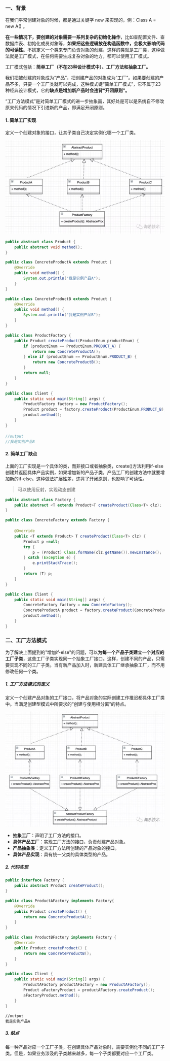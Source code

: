 ### 一、背景

在我们平常创建对象的时候，都是通过关键字 new 来实现的，例：Class A = new A() 。

**在一些情况下，要创建的对象需要一系列复杂的初始化操作**，比如查配置文件、查数据库表、初始化成员对象等，**如果把这些逻辑放在构造函数中，会极大影响代码的可读性**。不妨定义一个类来专门负责对象的创建，这样的类就是工厂类，这种做法就是工厂模式，在任何需要生成复杂对象的地方，都可以使用工厂模式。

工厂模式包括：**简单工厂（不在23种设计模式中）、工厂方法和抽象工厂。**

我们把被创建的对象成为“产品”，把创建产品的对象成为“工厂”。如果要创建的产品不多，只要一个工厂类就可以完成，这种模式键“简单工厂模式”，它不属于23种经典设计模式，它的**缺点是增加新产品时会违背“开闭原则”。**

“工厂方法模式”是对简单工厂模式的进一步抽象画，其好处是可以是系统自不修改原来代码的情况下引进新的产品，即满足开闭原则。



#### 1. 简单工厂实现

定义一个创建对象的接口，让其子类自己决定实例化哪一个工厂类。

<img src="./res/simple_factory_01.jpg" alt="simple_factory_01" style="zoom: 50%;" />

```java
public abstract class Product {
    public abstract void method();
}
```

```java
public class ConcreteProductA extends Product {
    @Override
    public void method() {
        System.out.println("我是实例产品A");
    }
}
```

```java
public class ConcreteProductB extends Product {
    @Override
    public void method() {
        System.out.println("我是实例产品B");
    }
}
```

```java
public class ProductFactory {
    public Product createProduct(ProductEnum productEnum) {
        if (productEnum == ProductEnum.PRODUCT_A) {
            return new ConcreteProductA();
        } else if (productEnum == ProductEnum.PRODUCT_B) {
            return new ConcreteProductB();
        }
        return null;
    }
}
```

```java
public class Client {
    public static void main(String[] args) {
        ProductFactory factory = new ProductFactory();
        Product product = factory.createProduct(ProductEnum.PRODUCT_B);
        product.method();
    }
}

//output
//我是实例产品B
```



#### 2. 简单工厂缺点

上面的工厂实现是一个具体的类，而非接口或者抽象类，create()方法利用if-else创建并返回具体产品实例，如果增加新的产品子类，产品工厂的创建方法中就要增加新的if-else。这种做法扩展性差，违背了开闭原则，也影响了可读性。

>  可以使用反射，实现动态创建

```java
public abstract class Factory {
    public abstract <T extends Product>T createProduct(Class<T> clz);
}
```

```java
public class ConcreteFactory extends Factory {

    @Override
    public <T extends Product> T createProduct(Class<T> clz) {
        Product p =null;
        try {
            p = (Product) Class.forName(clz.getName()).newInstance();
        } catch (Exception e) {
            e.printStackTrace();
        }
        return (T) p;
    }
}
```

```java
public class Client {
    public static void main(String[] args) {
        ConcreteFactory factory = new ConcreteFactory();
        ConcreteProductA product = factory.createProduct(ConcreteProductA.class);
        product.method();
    }
}
```



### 二、工厂方法模式

为了解决上面提到的"增加if-else"的问题，可以**为每一个产品子类建立一个对应的工厂子类**，这些工厂子类实现同一个抽象工厂接口。这样，创建不同的产品，只需要实现不同的工厂子类。当有新产品加入时，新建具体工厂继承抽象工厂，而不用修改任何一个类。



##### 1. 工厂方法模式的定义

定义一个创建产品对象的工厂接口，将产品对象的实际创建工作推迟都具体工厂类中。当满足创建型模式中所要求的“创建与使用相分离”的特点。

<img src="./res/factory_method_01.jpg" alt="factory_method_01" style="zoom: 80%;" />

- **抽象工厂**：声明了工厂方法的接口。
- **具体产品工厂**：实现工厂方法的接口，负责创建产品对象。
- **产品抽象类**：定义工厂方法所创建的产品对象的接口。
- **具体产品实现**：具有统一父类的具体类型的产品。



##### 2. 代码实现

```java
public interface Factory {
    public abstract Product createProduct();
}
```

```java
public class ProductAFactory implements Factory{
    @Override
    public Product createProduct() {
        return new ConcreteProductA();
    }
}
```

```java
public class ProductBFactory implements Factory {
    @Override
    public Product createProduct() {
        return new ConcreteProductB();
    }
}
```

```java
public class Client {
    public static void main(String[] args) {
        ProductAFactory productAFactory = new ProductAFactory();
        Product aFactoryProduct = productAFactory.createProduct();
        aFactoryProduct.method();
    }
}
```

```
//output
我是实例产品A
```



##### 3. 缺点

每一种产品对应一个工厂子类，在创建具体产品对象时，需要实例化不同的工厂子类。但是，如果业务涉及的子类越来越多，每一个子类都要对应一个工厂类。